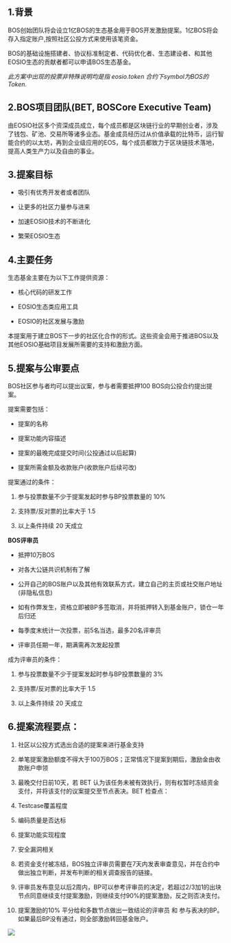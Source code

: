 ## 1.背景

BOS创始团队将会设立1亿BOS的生态基金用于BOS开发激励提案。1亿BOS将会存入指定账户,按照社区公投方式来使用该笔资金。

BOS的基础设施搭建者、协议标准制定者、代码优化者、生态建设者、和其他EOSIO生态的贡献者都可以申请BOS生态基金。

*此方案中出现的投票非特殊说明均是指 eosio.token 合约下symbol为BOS的Token.*

## 2.BOS项目团队(BET, BOSCore Executive Team)

由EOSIO社区多个资深成员成立，每个成员都是区块链行业的早期创业者，涉及了钱包、矿池、交易所等诸多业态。基金成员经历过从价值承载的比特币，运行智能合约的以太坊，再到企业级应用的EOS，每个成员都致力于区块链技术落地，提高人类生产力以及自由的事业。

## 3.提案目标

- 吸引有优秀开发者或者团队

- 让更多的社区力量参与进来

- 加速EOSIO技术的不断进化

- 繁荣EOSIO生态

## 4.主要任务

生态基金主要在为以下工作提供资源：

- 核心代码的研发工作

- EOSIO生态类应用工具

- EOSIO的社区发展与激励

本提案用于建立BOS下一步的社区化合作的形式。这些资金会用于推进BOS以及其他EOSIO基础项目发展所需要的支持和激励方面。

## 5.提案与公审要点

 BOS社区参与者均可以提出议案，参与者需要抵押100 BOS向公投合约提出提案。

提案需要包括：

- 提案的名称

- 提案功能内容描述

- 提案的最晚完成提交时间(公投通过以后起算)

- 提案所需金额及收款账户(收款账户后续可改)



提案通过的条件：

1. 参与投票数量不少于提案发起时参与BP投票数量的 10%

1. 支持票/反对票的比率大于 1.5

1. 以上条件持续 20 天成立



**BOS评审员**

- 抵押10万BOS

- 对各大公链共识机制有了解

- 公开自己的BOS账户以及其他有效联系方式，建立自己的主页或社交账户地址(非隐私信息)

- 如有作弊发生，资格立即被BP多签取消，并将抵押转入到基金账户，锁仓一年后归还

- 每季度末统计一次投票，前5名当选，最多20名评审员

- 评审员任期一年，期满需再次发起投票



成为评审员的条件：

1. 参与投票数量不少于提案发起时参与BP投票数量的 3%

1. 支持票/反对票的比率大于 1.5

1. 以上条件持续 20 天成立

## 6.提案流程要点：

1. 社区以公投方式选出合适的提案来进行基金支持

1. 单笔提案激励额度不得大于100万BOS；正常情况下提案到期后，激励金由收款账户申领

1. 最晚交付日前10天，若 BET 认为该任务未被有效执行，则有权暂时冻结资金支付，并将该支付的议案提交至节点表决。BET 检查点：

1. Testcase覆盖程度

1. 编码质量是否达标

1. 提案功能实现程度

1. 安全漏洞相关

1. 若资金支付被冻结，BOS独立评审员需要在7天内发表审查意见，并在合约中做出独立判断，并发布判断的相关调查报告的链接。

1. 评审员发布意见以后2周内，BP可以参考评审员的决定，若超过2/3加1的出块节点同意继续支付提案激励，则继续支付90%的提案激励，反之则否决支付。

1. 提案激励的10% 平分给和多数节点做出一致结论的评审员 和 参与表决的BP。如果最后BP没有通过，则全部激励转回基金账户。

![](https://github.com/libhasheos/Documentation/blob/master/imgs/wps.png)
